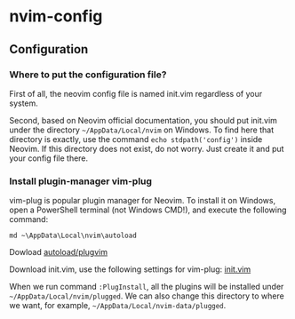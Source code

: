 # nvim-config
## Configuration
### Where to put the configuration file?
First of all, the neovim config file is named init.vim regardless of your system.

Second, based on Neovim official documentation, you should put init.vim under the directory `~/AppData/Local/nvim` on Windows. To find here that directory is exactly, use the command 
`echo stdpath('config')` inside Neovim.
If this directory does not exist, do not worry. Just create it and put your config file there.

### Install plugin-manager vim-plug
vim-plug is popular plugin manager for Neovim. To install it on Windows, open a PowerShell terminal (not Windows CMD!), and execute the following command:
```
md ~\AppData\Local\nvim\autoload
```

Dowload [autoload/plugvim](autoload/plug.vim)

Download init.vim, use the following settings for vim-plug:
[init.vim](./init.vim)

When we run command `:PlugInstall`, all the plugins will be installed under `~/AppData/Local/nvim/plugged`. We can also change this directory to where we want, for example, `~/AppData/Local/nvim-data/plugged`.